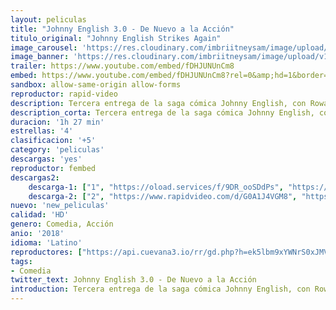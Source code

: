 ```yaml
---
layout: peliculas
title: "Johnny English 3.0 - De Nuevo a la Acción"
titulo_original: "Johnny English Strikes Again"
image_carousel: 'https://res.cloudinary.com/imbriitneysam/image/upload/v1542493485/johnny-poster-min.jpg'
image_banner: 'https://res.cloudinary.com/imbriitneysam/image/upload/v1542493486/johnny-banner-min.jpg'
trailer: https://www.youtube.com/embed/fDHJUNUnCm8
embed: https://www.youtube.com/embed/fDHJUNUnCm8?rel=0&amp;hd=1&border=0&wmode=opaque&enablejsapi=1&modestbranding=1&controls=1&showinfo=1
sandbox: allow-same-origin allow-forms
reproductor: rapid-video
description: Tercera entrega de la saga cómica Johnny English, con Rowan Atkison de regreso en el papel del muy querido agente secreto. Esta nueva aventura empieza cuando un ciberataque revela la identidad de todos los agentes de incógnito de Gran Bretaña, por lo que Johnny English es la última esperanza para los servicios secretos. Al verse sacado de su plácida vida de jubilado, English se lanza sin contemplaciones a la busca y captura del hacker que lo planeó todo.
description_corta: Tercera entrega de la saga cómica Johnny English, con Rowan Atkison de regreso en el papel del muy querido agente secreto. Esta nueva aventura empieza cuando un ciberataque revela la identidad de todos los agentes de incógnito de...
duracion: '1h 27 min'
estrellas: '4'
clasificacion: '+5'
category: 'peliculas'
descargas: 'yes'
reproductor: fembed
descargas2:
    descarga-1: ["1", "https://oload.services/f/9DR_ooSDdPs", "https://www.google.com/s2/favicons?domain=openload.co","OpenLoad","https://res.cloudinary.com/imbriitneysam/image/upload/v1541473684/mexico.png", "Latino", "TS-Screener"]
    descarga-2: ["2", "https://www.rapidvideo.com/d/G0A1J4VGM8", "https://www.google.com/s2/favicons?domain=www.rapidvideo.com","RapidVideo","https://res.cloudinary.com/imbriitneysam/image/upload/v1541473684/mexico.png", "Latino", "TS-Screener"]
nuevo: 'new_peliculas'
calidad: 'HD'
genero: Comedia, Acción
anio: '2018'
idioma: 'Latino'
reproductores: ["https://api.cuevana3.io/rr/gd.php?h=ek5lbm9xYWNrS0xJMVp5b21KREk0dFBLbjVkaHhkRGdrOG1jbnBpUnhhS1YwWHlGYTgyeXVOekNhNk9McnRmSm1xdWloSlc1aytXbHgzcDhvYU9hNHJtU3FadVkyUT09"]
tags:
- Comedia
twitter_text: Johnny English 3.0 - De Nuevo a la Acción
introduction: Tercera entrega de la saga cómica Johnny English, con Rowan Atkison de regreso en el papel del muy querido agente secreto. Esta nueva aventura empieza cuando un ciberataque revela la identidad de todos los agentes de incógnito de
---
```



 







